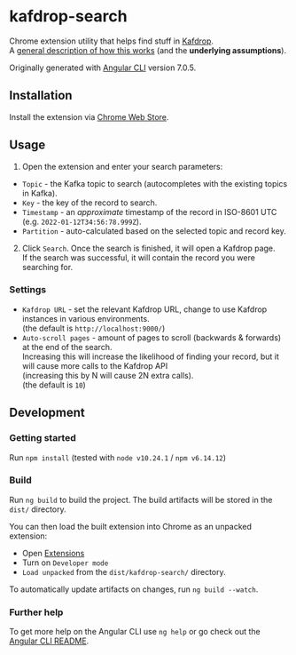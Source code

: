 # kafdrop-search
Chrome extension utility that helps find stuff in [Kafdrop](https://github.com/obsidiandynamics/kafdrop).  
A [general description of how this works](https://github.com/kirilyuro/kafdrop-search/blob/main/wiki.md#how-does-it-work) (and the **underlying assumptions**).
 
Originally generated with [Angular CLI](https://github.com/angular/angular-cli) version 7.0.5.

## Installation

Install the extension via [Chrome Web Store](https://chromewebstore.google.com/detail/njgkfodpkeoepedlabcadaocogcgmifm).
  
## Usage

1. Open the extension and enter your search parameters:
  * `Topic` - the Kafka topic to search (autocompletes with the existing topics in Kafka).
  * `Key` - the key of the record to search.
  * `Timestamp` - an _approximate_ timestamp of the record in ISO-8601 UTC (e.g. `2022-01-12T34:56:78.999Z`).
  * `Partition` - auto-calculated based on the selected topic and record key.
2. Click `Search`. Once the search is finished, it will open a Kafdrop page.  
If the search was successful, it will contain the record you were searching for.

### Settings

* `Kafdrop URL` - set the relevant Kafdrop URL, change to use Kafdrop instances in various environments.  
(the default is `http://localhost:9000/`)
* `Auto-scroll pages` - amount of pages to scroll (backwards & forwards) at the end of the search.  
Increasing this will increase the likelihood of finding your record, but it will cause more calls to the Kafdrop API  
(increasing this by N will cause 2N extra calls).  
(the default is `10`)

## Development

### Getting started

Run `npm install` (tested with `node v10.24.1` / `npm v6.14.12`)

### Build

Run `ng build` to build the project. The build artifacts will be stored in the `dist/` directory.

You can then load the built extension into Chrome as an unpacked extension:
* Open [Extensions](chrome://extensions/)
* Turn on `Developer mode`
* `Load unpacked` from the `dist/kafdrop-search/` directory.

To automatically update artifacts on changes, run `ng build --watch`.


### Further help

To get more help on the Angular CLI use `ng help` or go check out the [Angular CLI README](https://github.com/angular/angular-cli/blob/master/README.md).
